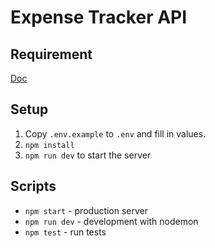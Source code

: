 # Expense Tracker API

## Requirement
[Doc](https://docs.google.com/document/d/1e8dL2T3saR5wwXM3Oy0s0SxMRmEuPnNM6321aED_tlM/edit?tab=t.0#heading=h.oo365h5u7qc4)

## Setup
1. Copy `.env.example` to `.env` and fill in values.
2. `npm install`
4. `npm run dev` to start the server

## Scripts
- `npm start` - production server
- `npm run dev` - development with nodemon
- `npm test` - run tests
